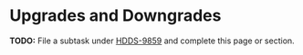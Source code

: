 # Upgrades and Downgrades

**TODO:** File a subtask under [HDDS-9859](https://issues.apache.org/jira/browse/HDDS-9859) and complete this page or section.

